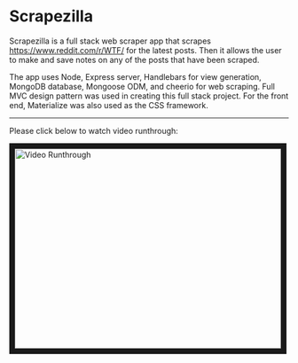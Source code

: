 # Scrapezilla

Scrapezilla is a full stack web scraper app that scrapes https://www.reddit.com/r/WTF/ for the latest posts. Then it allows the user to make and save notes on any of the posts that have been scraped. 

The app uses Node, Express server, Handlebars for view generation, MongoDB database, Mongoose ODM, and cheerio for web scraping. Full MVC design pattern was used in creating this full stack project. For the front end, Materialize was also used as the CSS framework.

***

Please click below to watch video runthrough:

<a href="http://www.youtube.com/watch?feature=player_embedded&v=vMEF50DM3CE" target="_blank"><img src="http://img.youtube.com/vi/vMEF50DM3CE/0.jpg" alt="Video Runthrough" width="480" height="360" border="10" /></a>
